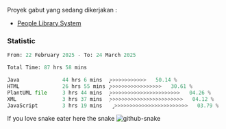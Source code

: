 Proyek gabut yang sedang dikerjakan :
  - [People Library System](https://github.com/putra4648/people-library-system)
<!--  - [Budget Explorer System](https://gitlab.com/gabut1015701/budget-explorer) -->

### Statistic
<!--START_SECTION:waka-->

```python
From: 22 February 2025 - To: 24 March 2025

Total Time: 87 hrs 58 mins

Java              44 hrs 6 mins   ͎͎͎͎͎͎͎͎͎͎͎͎̦>>>>>>>>>>>>   50.14 %
HTML              26 hrs 55 mins  ͎͎͎͎͎͎͎̝>>>>>>>>>>>>>>>>>   30.61 %
PlantUML file     3 hrs 44 mins   ͎͙>>>>>>>>>>>>>>>>>>>>>>>   04.26 %
XML               3 hrs 37 mins   ͎>>>>>>>>>>>>>>>>>>>>>>>>   04.12 %
JavaScript        3 hrs 19 mins   ̡>>>>>>>>>>>>>>>>>>>>>>>>   03.79 %
```

<!--END_SECTION:waka-->

If you love snake eater here the snake 
<picture>
  <source media="(prefers-color-scheme: dark)" srcset="https://github.com/pradana4648/pradana4648/blob/c0566a83ca6ea5f2e46bab00e717c4c82b4b5c4c/github-contribution-grid-snake-dark.svg" />
  <source media="(prefers-color-scheme: light)" srcset="https://github.com/pradana4648/pradana4648/blob/c0566a83ca6ea5f2e46bab00e717c4c82b4b5c4c/github-contribution-grid-snake.svg" />
  <img alt="github-snake" src="https://github.com/pradana4648/pradana4648/blob/c0566a83ca6ea5f2e46bab00e717c4c82b4b5c4c/github-contribution-grid-snake.svg" />
</picture>
